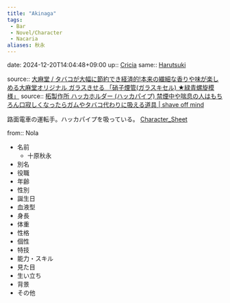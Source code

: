 ```yaml
---
title: "Akinaga"
tags:
 - Bar
 - Novel/Character
 - Nacaria
aliases: 秋永
---
```


date: 2024-12-20T14:04:48+09:00
up:: [Cricia](Cricia.md)
same:: [Harutsuki](Harutsuki.md)

source:: [大麻堂 / タバコが大幅に節約でき経済的!本来の繊細な香りや味が楽しめる大麻堂オリジナル ガラスきせる 「硝子煙管(ガラスキセル) ★緑青螺旋模様」](https://www.taimado.com/onlinestore2/products/detail.php?product_id=7970)
source:: [柘製作所 ハッカホルダー (ハッカパイプ) 禁煙中や喘息の人はもちろん口寂しくなったらガムやタバコ代わりに吸える道具 | shave off mind](https://www.shaveoffmind.com/mint-holder/)

路面電車の運転手。ハッカパイプを吸っている。
[Character_Sheet](../Sheet/Character_Sheet.md)

from:: Nola

- 名前
	- 十原秋永
- 別名
- 役職
- 年齢　
- 性別
- 誕生日
- 血液型
- 身長
- 体重
- 性格
- 個性
- 特技
- 能力・スキル
- 見た目
- 生い立ち
- 背景
- その他



